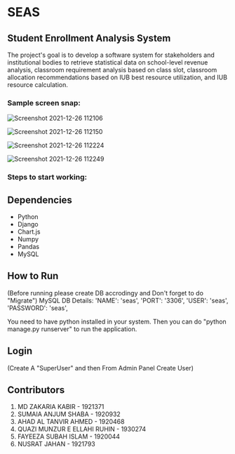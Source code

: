 # SEAS

## Student Enrollment Analysis System
The project's goal is to develop a software system for stakeholders and
institutional bodies to retrieve statistical data on school-level revenue
analysis, classroom requirement analysis based on class slot, classroom
allocation recommendations based on IUB best resource utilization, and IUB
resource calculation.

### Sample screen snap:
![Screenshot 2021-12-26 112106](https://user-images.githubusercontent.com/91650627/147399684-e550c739-0f74-48f8-a98b-7b001f812ad1.jpg)

![Screenshot 2021-12-26 112150](https://user-images.githubusercontent.com/91650627/147399687-3a80854a-a9df-4a92-b750-3ba066301ed8.jpg)

![Screenshot 2021-12-26 112224](https://user-images.githubusercontent.com/91650627/147399689-c0590e55-7837-4cdc-8e83-805198153f05.jpg)

![Screenshot 2021-12-26 112249](https://user-images.githubusercontent.com/91650627/147399690-bec6a7c2-6a56-4afb-a729-341c78004dab.jpg)




### Steps to start working:

## Dependencies

- Python
- Django
- Chart.js
- Numpy
- Pandas
- MySQL

## How to Run

(Before running please create DB accrodingy and Don't forget to do "Migrate")
MySQL DB Details:
'NAME': 'seas',
'PORT': '3306',
'USER': 'seas',
'PASSWORD': 'seas',

You need to have python installed in your system. Then you can do "python manage.py runserver" to run the application.

## Login

(Create A "SuperUser" and then From Admin Panel Create User)

## Contributors

1. MD ZAKARIA KABIR - 1921371
2. SUMAIA ANJUM SHABA - 1920932
3. AHAD AL TANVIR AHMED - 1920468
4. QUAZI MUNZUR E ELLAHI RUHIN - 1930274
5. FAYEEZA SUBAH ISLAM - 1920044
6. NUSRAT JAHAN - 1921793
